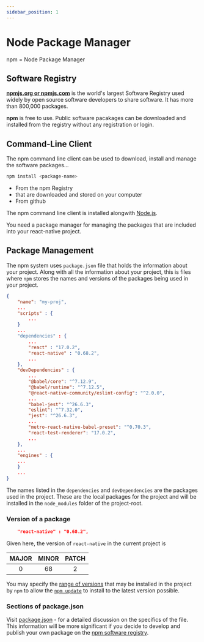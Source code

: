 ```yaml
---
sidebar_position: 1
---
```


# Node Package Manager

npm = Node Package Manager

## Software Registry

**[npmjs.org or npmjs.com](https://npmjs.com)** is the world's largest Software Registry used widely by open source software developers to share software. It has more than 800,000 packages.

**npm** is free to use. Public software pacakages can be downloaded and installed from the registry without any registration or login.

## Command-Line Client

The npm command line client can be used to download, install and manage the software packages...

```bash
npm install <package-name>
```

* From the npm Registry
* that are downloaded and stored on your computer
* From github

The npm command line client is installed alongwith [Node.js](../basics/the-env#node).

You need a package manager for managing the packages that are included into your react-native project.

## Package Management

The npm system uses `package.json` file that holds the information about your project.
Along with all the information about your project, this is files where `npm` stores the names and versions of the packages being used in your project.

```json title="structure of a typical package.json"
{
    "name": "my-proj",
    ...
    "scripts" : {
        ...
    }
    ...
    "dependencies" : {
        ...
        "react" : "17.0.2",
        "react-native" : "0.68.2",
        ...
    },
    "devDependencies" : {
        ...
        "@babel/core": "^7.12.9",
        "@babel/runtime": "^7.12.5",
        "@react-native-community/eslint-config": "^2.0.0",
        ...
        "babel-jest": "^26.6.3",
        "eslint": "^7.32.0",
        "jest": "^26.6.3",
        ...
        "metro-react-native-babel-preset": "^0.70.3",
        "react-test-renderer": "17.0.2",
        ...
    },
    ...
    "engines" : {
    ...
    }
    ...
}
```

The names listed in the `dependencies` and `devDependencies` are the packages used in the project. These are the local packages for the project and will be installed in the `node_modules` folder of the project-root.

### Version of a package

```json
    "react-native" : "0.68.2",
```

Given here, the version of `react-native` in the current project is

|MAJOR|MINOR|PATCH|
|:---:|:---:|:---:|
|0|68|2|

You may specify the [range of versions](pkg-ver) that may be installed in the project by `npm` to allow the [`npm update`](npm-cmd#upgrade--update-a-package) to install to the latest version possible.

### Sections of package.json

Visit [package.json](https://docs.npmjs.com/cli/v8/configuring-npm/package-json) - for a detailed discussion on the specifics of the file. This information will be more significant if you decide to develop and publish your own package on the [npm software registry](the-npm#software-registry).
